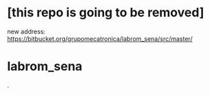 # [this repo is going to be removed]
new address: https://bitbucket.org/grupomecatronica/labrom_sena/src/master/

labrom_sena
===========

.

